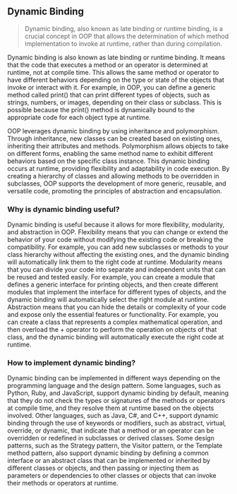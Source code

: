 ## Dynamic Binding

> Dynamic binding, also known as late binding or runtime binding, is a crucial concept in OOP that allows the determination of which method implementation to invoke at runtime, rather than during compilation.

Dynamic binding is also known as late binding or runtime binding. It means that the code that executes a method or an operator is determined at runtime, not at compile time. This allows the same method or operator to have different behaviors depending on the type or state of the objects that invoke or interact with it. For example, in OOP, you can define a generic method called print() that can print different types of objects, such as strings, numbers, or images, depending on their class or subclass. This is possible because the print() method is dynamically bound to the appropriate code for each object type at runtime.

OOP leverages dynamic binding by using inheritance and polymorphism. Through inheritance, new classes can be created based on existing ones, inheriting their attributes and methods. Polymorphism allows objects to take on different forms, enabling the same method name to exhibit different behaviors based on the specific class instance. This dynamic binding occurs at runtime, providing flexibility and adaptability in code execution. By creating a hierarchy of classes and allowing methods to be overridden in subclasses, OOP supports the development of more generic, reusable, and versatile code, promoting the principles of abstraction and encapsulation.

### Why is dynamic binding useful?
Dynamic binding is useful because it allows for more flexibility, modularity, and abstraction in OOP. Flexibility means that you can change or extend the behavior of your code without modifying the existing code or breaking the compatibility. For example, you can add new subclasses or methods to your class hierarchy without affecting the existing ones, and the dynamic binding will automatically link them to the right code at runtime. Modularity means that you can divide your code into separate and independent units that can be reused and tested easily. For example, you can create a module that defines a generic interface for printing objects, and then create different modules that implement the interface for different types of objects, and the dynamic binding will automatically select the right module at runtime. Abstraction means that you can hide the details or complexity of your code and expose only the essential features or functionality. For example, you can create a class that represents a complex mathematical operation, and then overload the + operator to perform the operation on objects of that class, and the dynamic binding will automatically execute the right code at runtime.


### How to implement dynamic binding?

Dynamic binding can be implemented in different ways depending on the programming language and the design pattern. Some languages, such as Python, Ruby, and JavaScript, support dynamic binding by default, meaning that they do not check the types or signatures of the methods or operators at compile time, and they resolve them at runtime based on the objects involved. Other languages, such as Java, C#, and C++, support dynamic binding through the use of keywords or modifiers, such as abstract, virtual, override, or dynamic, that indicate that a method or an operator can be overridden or redefined in subclasses or derived classes. Some design patterns, such as the Strategy pattern, the Visitor pattern, or the Template method pattern, also support dynamic binding by defining a common interface or an abstract class that can be implemented or inherited by different classes or objects, and then passing or injecting them as parameters or dependencies to other classes or objects that can invoke their methods or operators at runtime.

